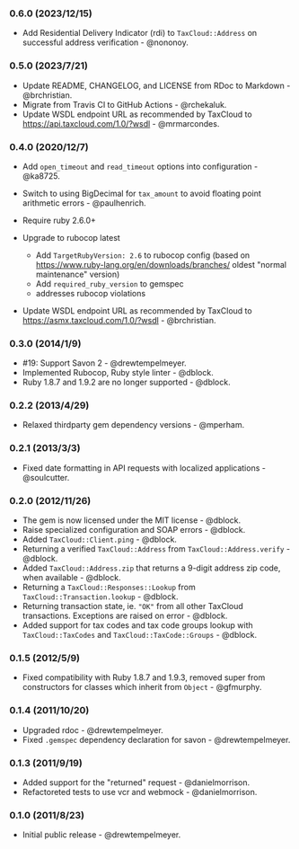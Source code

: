 ### 0.6.0 (2023/12/15)

*   Add Residential Delivery Indicator (rdi) to `TaxCloud::Address` on successful address verification - @nononoy.

### 0.5.0 (2023/7/21)

*   Update README, CHANGELOG, and LICENSE from RDoc to Markdown -
    @brchristian.
*   Migrate from Travis CI to GitHub Actions -
    @rchekaluk.
*   Update WSDL endpoint URL as recommended by TaxCloud to
    https://api.taxcloud.com/1.0/?wsdl - @mrmarcondes.


### 0.4.0 (2020/12/7)

*   Add `open_timeout` and `read_timeout` options into configuration -
    @ka8725.
*   Switch to using BigDecimal for `tax_amount` to avoid floating point
    arithmetic errors - @paulhenrich.
*   Require ruby 2.6.0+
*   Upgrade to rubocop latest
    *   Add `TargetRubyVersion: 2.6` to rubocop config (based on
        https://www.ruby-lang.org/en/downloads/branches/ oldest "normal
        maintenance" version)
    *   Add `required_ruby_version` to gemspec
    *   addresses rubocop violations

*   Update WSDL endpoint URL as recommended by TaxCloud to
    https://asmx.taxcloud.com/1.0/?wsdl - @brchristian.


### 0.3.0 (2014/1/9)

*   #19: Support Savon 2 - @drewtempelmeyer.
*   Implemented Rubocop, Ruby style linter - @dblock.
*   Ruby 1.8.7 and 1.9.2 are no longer supported - @dblock.


### 0.2.2 (2013/4/29)

*   Relaxed thirdparty gem dependency versions - @mperham.


### 0.2.1 (2013/3/3)

*   Fixed date formatting in API requests with localized applications -
    @soulcutter.


### 0.2.0 (2012/11/26)

*   The gem is now licensed under the MIT license - @dblock.
*   Raise specialized configuration and SOAP errors - @dblock.
*   Added `TaxCloud::Client.ping` - @dblock.
*   Returning a verified `TaxCloud::Address` from `TaxCloud::Address.verify` -
    @dblock.
*   Added `TaxCloud::Address.zip` that returns a 9-digit address zip code,
    when available - @dblock.
*   Returning a `TaxCloud::Responses::Lookup` from
    `TaxCloud::Transaction.lookup` - @dblock.
*   Returning transaction state, ie. `"OK"` from all other TaxCloud
    transactions. Exceptions are raised on error - @dblock.
*   Added support for tax codes and tax code groups lookup with
    `TaxCloud::TaxCodes` and `TaxCloud::TaxCode::Groups` - @dblock.


### 0.1.5 (2012/5/9)

*   Fixed compatibility with Ruby 1.8.7 and 1.9.3, removed super from
    constructors for classes which inherit from `Object` - @gfmurphy.


### 0.1.4 (2011/10/20)

*   Upgraded rdoc - @drewtempelmeyer.
*   Fixed `.gemspec` dependency declaration for savon - @drewtempelmeyer.


### 0.1.3 (2011/9/19)

*   Added support for the "returned" request - @danielmorrison.
*   Refactoreted tests to use vcr and webmock - @danielmorrison.


### 0.1.0 (2011/8/23)

*   Initial public release - @drewtempelmeyer.

